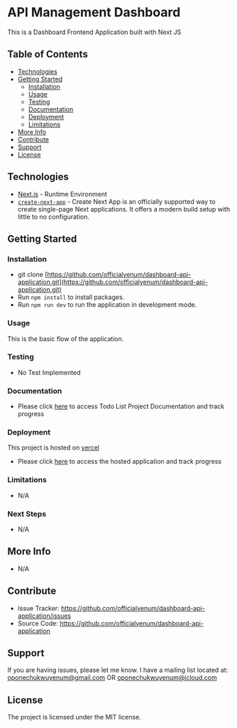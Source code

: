 # API Management Dashboard
This is a Dashboard Frontend Application built with Next JS


## Table of Contents

-   [Technologies](#technologies)
-   [Getting Started](#getting-started)
    -   [Installation](#installation)
    -   [Usage](#usage)
    -   [Testing](#testing)
    -   [Documentation](#documentation)
    -   [Deployment](#deployment)
    -   [Limitations](#limitations)
-   [More Info](#more-info)
-   [Contribute](#contribute)
-   [Support](#support)
-   [License](#license)


## Technologies
-   [Next.js](https://nextjs.org/) - Runtime Environment
-   [`create-next-app`](https://github.com/vercel/next.js/tree/canary/packages/create-next-app) - Create Next App is an officially supported way to create single-page Next applications. It offers a modern build setup with little to no configuration.

## Getting Started

### Installation

-   git clone [https://github.com/officialyenum/dashboard-api-application.git](https://github.com/officialyenum/dashboard-api-application.git)
-   Run `npm install` to install packages.
-   Run `npm run dev` to run the application in development mode.
### Usage

This is the basic flow of the application.

### Testing
-   No Test Implemented

### Documentation
-   Please click [here](./documentations/TODO.md) to access Todo List Project Documentation and track progress

### Deployment
This project is hosted on [vercel](https://vercel.com/)

-   Please click [here](https://dashboard-api-application.vercel.app//) to access the hosted application and track progress

### Limitations
-   N/A

### Next Steps
-   N/A

## More Info
-   N/A

## Contribute

- Issue Tracker: https://github.com/officialyenum/dashboard-api-application/issues
- Source Code: https://github.com/officialyenum/dashboard-api-application

## Support

If you are having issues, please let me know.
I have a mailing list located at: oponechukwuyenum@gmail.com OR oponechukwuyenum@icloud.com

## License
The project is licensed under the MIT license.
